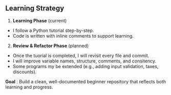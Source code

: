 ## Learning Strategy

1. **Learning Phase** (current)
- I follow a Python tutorial step-by-step.
- Code is written with inline comments to support learning.

2. **Review & Refactor Phase** (planned)
- Once the tuorial is completed, I will revisit every file and commit.
- I will improve variable names, structure, comments, and consitency.
- Some programs my be extended (e.g., adding input validation, taxes, discounts).

**Goal**
: Build a clean, well-documented beginner repository that reflects both learning and progress.
